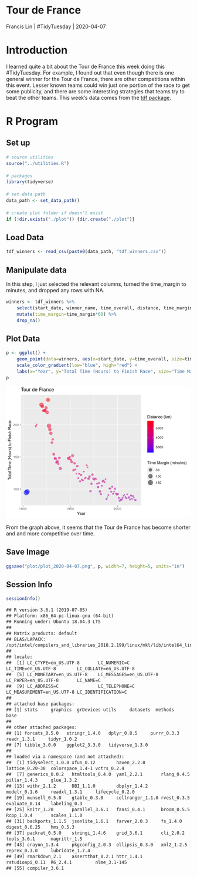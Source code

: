 Tour de France
================
Francis Lin | \#TidyTuesday |
2020-04-07

# Introduction

I learned quite a bit about the Tour de France this week doing this
\#TidyTuesday. For example, I found out that even though there is one
general winner for the Tour de France, there are other competitions
within this event. Lesser known teams could win just one portion of the
race to get some publicity, and there are some interesting strategies
that teams try to beat the other teams. This week’s data comes from the
[tdf package](https://github.com/alastairrushworth/tdf).

# R Program

## Set up

``` r
# source utilities
source("../utilities.R")

# packages
library(tidyverse)

# set data path
data_path <- set_data_path()

# create plot folder if doesn't exist
if (!dir.exists("./plot")) {dir.create("./plot")}
```

## Load Data

``` r
tdf_winners <- read_csv(paste0(data_path, "tdf_winners.csv"))
```

## Manipulate data

In this step, I just selected the relevant columns, turned the
time\_margin to minutes, and dropped any rows with NA.

``` r
winners <- tdf_winners %>% 
    select(start_date, winner_name, time_overall, distance, time_margin) %>%
    mutate(time_margin=time_margin*60) %>%
    drop_na()
```

## Plot Data

``` r
p <- ggplot() + 
    geom_point(data=winners, aes(x=start_date, y=time_overall, size=time_margin, color=distance), alpha=0.5) + 
    scale_color_gradient(low="blue", high="red") + 
    labs(x="Year", y="Total Time (Hours) to Finish Race", size="Time Margin (minutes)", color="Distance (km)", alpha="", title="Tour de France")
p
```

![](README_files/figure-gfm/plot%20data-1.png)<!-- -->

From the graph above, it seems that the Tour de France has become
shorter and and more competitive over time.

## Save Image

``` r
ggsave("plot/plot_2020-04-07.png", p, width=7, height=5, units="in")
```

## Session Info

``` r
sessionInfo()
```

    ## R version 3.6.1 (2019-07-05)
    ## Platform: x86_64-pc-linux-gnu (64-bit)
    ## Running under: Ubuntu 18.04.3 LTS
    ## 
    ## Matrix products: default
    ## BLAS/LAPACK: /opt/intel/compilers_and_libraries_2018.2.199/linux/mkl/lib/intel64_lin/libmkl_gf_lp64.so
    ## 
    ## locale:
    ##  [1] LC_CTYPE=en_US.UTF-8       LC_NUMERIC=C               LC_TIME=en_US.UTF-8        LC_COLLATE=en_US.UTF-8    
    ##  [5] LC_MONETARY=en_US.UTF-8    LC_MESSAGES=en_US.UTF-8    LC_PAPER=en_US.UTF-8       LC_NAME=C                 
    ##  [9] LC_ADDRESS=C               LC_TELEPHONE=C             LC_MEASUREMENT=en_US.UTF-8 LC_IDENTIFICATION=C       
    ## 
    ## attached base packages:
    ## [1] stats     graphics  grDevices utils     datasets  methods   base     
    ## 
    ## other attached packages:
    ## [1] forcats_0.5.0   stringr_1.4.0   dplyr_0.8.5     purrr_0.3.3     readr_1.3.1     tidyr_1.0.2    
    ## [7] tibble_3.0.0    ggplot2_3.3.0   tidyverse_1.3.0
    ## 
    ## loaded via a namespace (and not attached):
    ##  [1] tidyselect_1.0.0 xfun_0.12        haven_2.2.0      lattice_0.20-38  colorspace_1.4-1 vctrs_0.2.4     
    ##  [7] generics_0.0.2   htmltools_0.4.0  yaml_2.2.1       rlang_0.4.5      pillar_1.4.3     glue_1.3.2      
    ## [13] withr_2.1.2      DBI_1.1.0        dbplyr_1.4.2     modelr_0.1.6     readxl_1.3.1     lifecycle_0.2.0 
    ## [19] munsell_0.5.0    gtable_0.3.0     cellranger_1.1.0 rvest_0.3.5      evaluate_0.14    labeling_0.3    
    ## [25] knitr_1.28       parallel_3.6.1   fansi_0.4.1      broom_0.5.5      Rcpp_1.0.4       scales_1.1.0    
    ## [31] backports_1.1.5  jsonlite_1.6.1   farver_2.0.3     fs_1.4.0         digest_0.6.25    hms_0.5.3       
    ## [37] packrat_0.5.0    stringi_1.4.6    grid_3.6.1       cli_2.0.2        tools_3.6.1      magrittr_1.5    
    ## [43] crayon_1.3.4     pkgconfig_2.0.3  ellipsis_0.3.0   xml2_1.2.5       reprex_0.3.0     lubridate_1.7.4 
    ## [49] rmarkdown_2.1    assertthat_0.2.1 httr_1.4.1       rstudioapi_0.11  R6_2.4.1         nlme_3.1-145    
    ## [55] compiler_3.6.1
